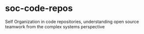 # soc-code-repos
Self Organization in code repositories, understanding open source teamwork from the complex systems perspective
